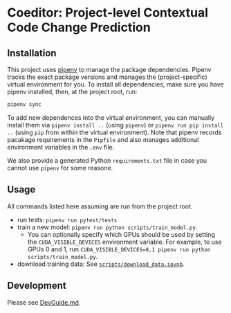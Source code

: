 # Coeditor: Project-level Contextual Code Change Prediction


## Installation

This project uses [pipenv](https://pipenv.pypa.io/en/latest/) to manage the package dependencies. Pipenv tracks the exact package versions and manages the (project-specific) virtual environment for you. To install all dependencies, make sure you have pipenv installed, then, at the project root, run:
```bash
pipenv sync
```

To add new dependences into the virtual environment, you can manually install them via `pipenv install ..` (using `pipenv`) or `pipenv run pip install ..` (using `pip` from within the virtual environment). Note that pipenv records pacakage requirements in the `Pipfile` and also manages additional environment variables in the `.env` file.

We also provide a generated Python `requirements.txt` file in case you cannot use `pipenv` for some reasone.

## Usage
All commands listed here assuming are run from the project root.

- run tests: `pipenv run pytest/tests`
- train a new model: `pipenv run python scripts/train_model.py`.
    - You can optionally specify which GPUs should be used by setting the `CUDA_VISIBLE_DEVICES` environment variable. For example, to use GPUs 0 and 1, run `CUDA_VISIBLE_DEVICES=0,1 pipenv run python scripts/train_model.py`.
- download training data: See [`scripts/download_data.ipynb`](scripts/download_data.ipynb).



## Development
Please see [DevGuide.md](DevGuide.md).
